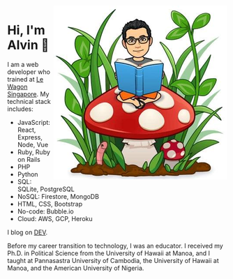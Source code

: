 <img src="https://github.com/alvinqingxing/alvinqingxing/blob/master/Alvin.jpg" align="right">

# Hi, I'm Alvin 👋

I am a web developer who trained at [Le Wagon Singapore](https://www.lewagon.com/singapore). My technical stack includes:
* JavaScript: React, Express, Node, Vue
* Ruby, Ruby on Rails
* PHP
* Python
* SQL: SQLite, PostgreSQL
* NoSQL: Firestore, MongoDB
* HTML, CSS, Bootstrap
* No-code: Bubble.io
* Cloud: AWS, GCP, Heroku

I blog on [DEV](https://dev.to/alvinqingxing).

Before my career transition to technology, I was an educator. I received my Ph.D. in Political Science from the University of Hawaii at Manoa, and I taught at Pannasastra University of Cambodia, the University of Hawaii at Manoa, and the American University of Nigeria.

